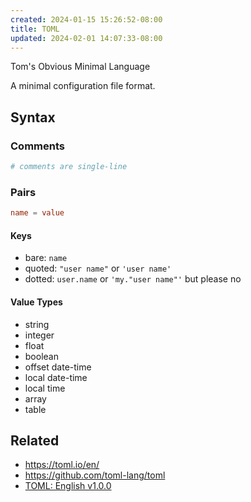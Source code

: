 ```yaml
---
created: 2024-01-15 15:26:52-08:00
title: TOML
updated: 2024-02-01 14:07:33-08:00
---
```


Tom's Obvious Minimal Language

A minimal configuration file format.

## Syntax

### Comments

````toml
# comments are single-line
````

### Pairs

````toml
name = value
````

#### Keys

* bare: `name`
* quoted: `"user name"` or `'user name'`
* dotted: `user.name` or `'my."user name"'` but please no

#### Value Types

* string
* integer
* float
* boolean
* offset date-time
* local date-time
* local time
* array
* table

## Related

* https://toml.io/en/
* https://github.com/toml-lang/toml
* [TOML: English v1.0.0](https://toml.io/en/v1.0.0)